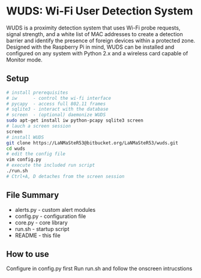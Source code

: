 # WUDS: Wi-Fi User Detection System

WUDS is a proximity detection system that uses Wi-Fi probe requests, signal strength, and a white list of MAC addresses to create a detection barrier and identify the presence of foreign devices within a protected zone. Designed with the Raspberry Pi in mind, WUDS can be installed and configured on any system with Python 2.x and a wireless card capable of Monitor mode.

## Setup

```bash
# install prerequisites
# iw      - control the wi-fi interface
# pycapy  - access full 802.11 frames
# sqlite3 - interact with the database
# screen  - (optional) daemonize WUDS
sudo apt-get install iw python-pcapy sqlite3 screen
# lauch a screen session
screen
# install WUDS
git clone https://LaNMaSteR53@bitbucket.org/LaNMaSteR53/wuds.git
cd wuds
# edit the config file
vim config.py
# execute the included run script
./run.sh
# Ctrl+A, D detaches from the screen session
```

## File Summary

* alerts.py - custom alert modules
* config.py - configuration file
* core.py - core library
* run.sh - startup script
* README - this file

## How to use
Configure in config.py first
Run run.sh and follow the onscreen intrucstions
